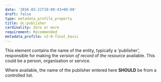 ```yaml
---
date: '2016-03-21T10:00:43+00:00'
draft: false
type: metadata_profile_property
title: dc:publisher
cardinality: Zero or more
requirement: Recommended
metadata_profile: v2-0-final_basic
---
```

This element contains the name of the entity, typically a &#39;publisher&#39;, responsible for making the *version of record* of *the resource* available. This could be a person, organisation or service.

Where available, the name of the publisher entered here **SHOULD** be from a controlled list.
